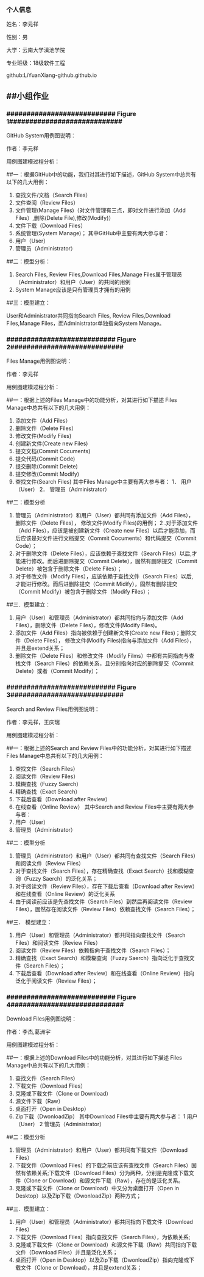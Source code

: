 
### 个人信息

姓名：李元祥

性别：男

大学：云南大学滇池学院

专业班级：18级软件工程

github:LiYuanXiang-github.github.io

##      ##小组作业


### ########################### Figure 1############################



GitHub System用例图说明：

作者：李元祥

用例图建模过程分析：

##一：根据GitHub中的功能，我们对其进行如下描述，GitHub System中总共有以下的几大用例：

1.	查找文件/文档（Search Files）
2.	文件查阅（Review Files）
3.	文件管理(Manage Files)（对文件管理有三点，即对文件进行添加（Add Files）,删除(Delete File),修改(Modify)）
4.	文件下载（Download Files）
5.	系统管理(System Manage)；
其中GitHub中主要有两大参与者：
1.	用户（User）
2.	管理员（Administrator）

##二：模型分析：

1.	Search Files, Review Files,Download Files,Manage Files属于管理员（Administrator）和用户（User）的共同的用例
2.	System Manage应该是只有管理员才拥有的用例

##三：模型建立： 

User和Administrator共同指向Search Files, Review Files,Download Files,Manage Files，而Administrator单独指向System Manage。





### ########################### Figure 2############################



Files Manage用例图说明：

作者：李元祥

用例图建模过程分析：

##一：根据上述的Files Manage中的功能分析，对其进行如下描述 Files Manage中总共有以下的几大用例：
1.	添加文件（Add Files）
2.	删除文件（Delete Files）
3.	修改文件(Modify Files)
4.	创建新文件(Create new Files)
5.	提交文档(Commit Cocuments)
6.	提交代码(Commit Code)
7.	提交删除(Commit Delete)
8.	提交修改(Commit Modify)
9.	查找文件(Search Files)
其中Files Manage中主要有两大参与者：
1．	用户（User）
2．	管理员（Administrator）

##二：模型分析

1.	管理员（Administrator）和用户（User）都共同有添加文件（Add Files），删除文件（Delete Files），
修改文件(Modify Files)的用例；
2	.对于添加文件（Add Files），应该是被创建新文件（Create new Files）以后才能添加，而后应该是对文件进行文档提交（Commit Cocuments）和代码提交（Commit Code）；
3.	对于删除文件（Delete Files），应该依赖于查找文件（Search Files）以后,才能进行修改。而后进删除提交（Commit Delete），固然有删除提交（Commit Delete）被包含于删除文件（Delete Files）；
4.	对于修改文件（Modify Files），应该依赖于查找文件（Search Files）以后,才能进行修改。而后进删除提交（Commit Midify），固然有删除提交（Commit Modify）被包含于删除文件（Modify Files）；

##三．模型建立： 

1.	用户（User）和管理员（Administrator）都共同指向与添加文件（Add Files），删除文件（Delete Files），修改文件(Modify Files)。
2.	添加文件（Add Files）指向被依赖于创建新文件(Create new  Files)；删除文件（Delete Files），
修改文件(Modify Files)指向与添加文件（Add Files），并且是extend关系；
3.	删除文件（Delete Files）和修改文件（Modify Films）中都有共同指向与查找文件（Search Files）的依赖关系，且分别指向对应的删除提交（Commit Delete）或者（Commit Modify）；






### ########################### Figure 3############################


Search and Review Files用例图说明：

作者：李元祥，王庆瑞

用例图建模过程分析：

##一：根据上述的Search and Review Files中的功能分析，对其进行如下描述 Files Manage中总共有以下的几大用例：

1.	查找文件（Search Files）
2.	阅读文件（Review Files）
3.	模糊查找（Fuzzy Saerch）
4.	精确查找（Exact Search）
5.	下载后查看（Download after Review）
6.	在线查看（Online Review）
其中Search and Review Files中主要有两大参与者：
1.	用户（User）
2.	管理员（Administrator）

##二：模型分析

1.	管理员（Administrator）和用户（User）都共同有查找文件（Search Files）和阅读文件（Review Files）
2.	对于查找文件（Search Files），存在精确查找（Exact Search）找和模糊查询（Fuzzy Saerch）的泛化关系；
3.	对于阅读文件（Review Files），存在下载后查看（Download after Review）和在线查看（Online Review）的泛化关系
4.	由于阅读前应该是先查找文件（Search Files）到然后再阅读文件（Review Files），固然存在阅读文件（Review Files）依赖查找文件（Search Files）；

##三．	模型建立： 

1.	用户（User）和管理员（Administrator）都共同指向查找文件（Search Files）和阅读文件（Review Files）
2.	阅读文件（Review Files）依赖指向于查找文件（Search Files）；
3.	精确查找（Exact Search）和模糊查询（Fuzzy Saerch）指向泛化于查找文件（Search Files）；
4.	下载后查看（Download after Review）和在线查看（Online Review）指向泛化于阅读文件（Review Files）；




### ########################### Figure 4############################



Download Files用例图说明：

作者：李杰,葛洲宇

用例图建模过程分析：

##一：根据上述的Download Files中的功能分析，对其进行如下描述 Files Manage中总共有以下的几大用例：

1.	查找文件（Search Files）
2.	下载文件（Download Files）
3.	克隆或下载文件（Clone or Download）
4.	源文件下载（Raw）
5.	桌面打开（Open  in  Desktop）
6.	Zip下载（DwonloadZip）
其中Download Files中主要有两大参与者：
1	 用户（User）
2	管理员（Administrator） 

##二：模型分析

1.	管理员（Administrator）和用户（User）都共同有下载文件（Download Files）
2.	下载文件（Download Files）的下载之前应该有查找文件（Search Files）固然有依赖关系;下载文件（Download Files）分为两种，分别是克隆或下载文件（Clone or Download）和源文件下载（Raw），存在的是泛化关系。
3.   克隆或下载文件（Clone or Download）中又分为桌面打开（Open  in  Desktop）以及Zip下载（DwonloadZip）两种方式；

##三．模型建立： 

1.	用户（User）和管理员（Administrator）都共同指向下载文件（Download Files）
2.	下载文件（Download Files）指向查找文件（Search Files），为依赖关系;
3.	克隆或下载文件（Clone or Download）和源文件下载（Raw）共同指向下载文件（Download Files）并且是泛化关系；
4.	桌面打开（Open  in  Desktop）以及Zip下载（DwonloadZip）指向克隆或下载文件（Clone or Download），并且是extend关系；


